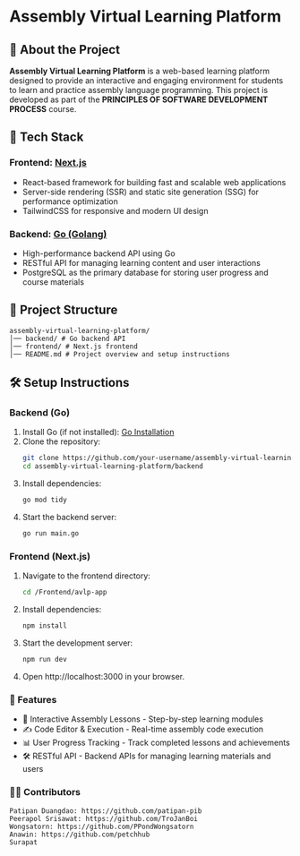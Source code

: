 # Assembly Virtual Learning Platform

## 📌 About the Project
**Assembly Virtual Learning Platform** is a web-based learning platform designed to provide an interactive and engaging environment for students to learn and practice assembly language programming. This project is developed as part of the **PRINCIPLES OF SOFTWARE DEVELOPMENT PROCESS** course.

## 🚀 Tech Stack
### **Frontend:** [Next.js](https://nextjs.org/)
- React-based framework for building fast and scalable web applications
- Server-side rendering (SSR) and static site generation (SSG) for performance optimization
- TailwindCSS for responsive and modern UI design

### **Backend:** [Go (Golang)](https://go.dev/)
- High-performance backend API using Go
- RESTful API for managing learning content and user interactions
- PostgreSQL as the primary database for storing user progress and course materials

## 📂 Project Structure
    assembly-virtual-learning-platform/ 
    │── backend/ # Go backend API 
    │── frontend/ # Next.js frontend 
    │── README.md # Project overview and setup instructions

## 🛠️ Setup Instructions
### **Backend (Go)**
1. Install Go (if not installed): [Go Installation](https://go.dev/doc/install)
2. Clone the repository:
    ```sh
    git clone https://github.com/your-username/assembly-virtual-learning-platform.git
    cd assembly-virtual-learning-platform/backend
3. Install dependencies:
    ```sh
    go mod tidy
4. Start the backend server:
    ```sh
    go run main.go

### **Frontend (Next.js)**

1. Navigate to the frontend directory:
    ```sh
    cd /Frontend/avlp-app

2. Install dependencies:
    ```sh
    npm install

3. Start the development server:
    ```sh
    npm run dev

4. Open http://localhost:3000 in your browser.    

### **🔧 Features**
- 📖 Interactive Assembly Lessons - Step-by-step learning modules
- ✍ Code Editor & Execution - Real-time assembly code execution
- 📊 User Progress Tracking - Track completed lessons and achievements
- 🛠 RESTful API - Backend APIs for managing learning materials and users

### **👨‍💻 Contributors**
    Patipan Duangdao: https://github.com/patipan-pib
    Peerapol Srisawat: https://github.com/TroJanBoi
    Wongsatorn: https://github.com/PPondWongsatorn
    Anawin: https://github.com/petchhub
    Surapat